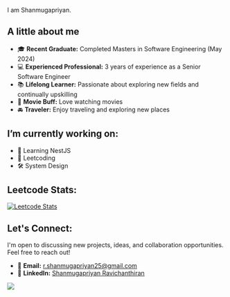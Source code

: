 I am Shanmugapriyan. 

## A little about me

- 🎓 **Recent Graduate:** Completed Masters in Software Engineering (May 2024)
- 💻 **Experienced Professional:** 3 years of experience as a Senior Software Engineer
- 📚 **Lifelong Learner:** Passionate about exploring new fields and continually upskilling
- 🎥 **Movie Buff:** Love watching movies
- 🚘 **Traveler:** Enjoy traveling and exploring new places

## I’m currently working on:

- 📘 Learning NestJS
- 🧩 Leetcoding 
- 🛠️ System Design

## Leetcode Stats:

[![Leetcode Stats](https://leetcard.jacoblin.cool/shanmu2598?theme=light&ext=heatmap)](https://leetcode.com/shanmu2598)

## Let's Connect:

I'm open to discussing new projects, ideas, and collaboration opportunities. 
Feel free to reach out!

- 📧 **Email:** [r.shanmugapriyan25@gmail.com](mailto:r.shanmugapriyan25@gmail.com)
- 💼 **LinkedIn:** [Shanmugapriyan Ravichanthiran](https://www.linkedin.com/in/shanmugapriyan-r/)


![](https://komarev.com/ghpvc/?username=shanmugapriyan98)
<!--
**shanmugapriyan98/shanmugapriyan98** is a ✨ _special_ ✨ repository because its `README.md` (this file) appears on your GitHub profile.

Here are some ideas to get you started:

- 🔭 I’m currently working on ...
- 🌱 I’m currently learning ...
- 👯 I’m looking to collaborate on ...
- 🤔 I’m looking for help with ...
- 💬 Ask me about ...
- 📫 How to reach me: ...
- 😄 Pronouns: ...
- ⚡ Fun fact: ...
-->
